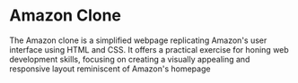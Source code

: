 # Amazon Clone
The Amazon clone is a simplified webpage replicating Amazon's user interface using HTML and CSS. 
It offers a practical exercise for honing web development skills, focusing on creating a visually appealing and responsive layout reminiscent of Amazon's homepage
